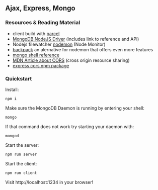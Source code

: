 ## Ajax, Express, Mongo

### Resources & Reading Material

- client build with [parcel](https://github.com/parcel-bundler/parcel)
- [MongoDB NodeJS Driver](https://mongodb.github.io/node-mongodb-native/) (includes link to reference and APi)
- Nodejs filewatcher [nodemon](https://github.com/remy/nodemon) (Node Monitor)
- [backpack](https://github.com/jaredpalmer/backpack) an alernative for nodemon that offers even more features
- [mongo shell reference](https://docs.mongodb.com/manual/reference/mongo-shell/)
- [MDN Article about CORS](https://developer.mozilla.org/en-US/docs/Web/HTTP/CORS) (cross origin resource sharing)
- [express cors npm package](https://github.com/expressjs/cors)

### Quickstart

Install:

```
npm i
```

Make sure the MongoDB Daemon is running by entering your shell:

```
mongo
```

If that command does not work try starting your daemon with:

```
mongod
```

Start the server:

```
npm run server
```

Start the client:

```
npm run client
```

Visit http://localhost:1234 in your browser!